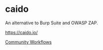 # caido  

<p>An alternative to Burp Suite and OWASP ZAP.</p>

<p><a target="_blank" rel="noreferrer" href="https://caido.io/">https://caido.io/</a></p>
<p><a target="_blank" rel="noreferrer" href="https://github.com/caido-community/workflows">Community Workflows</a></p>
